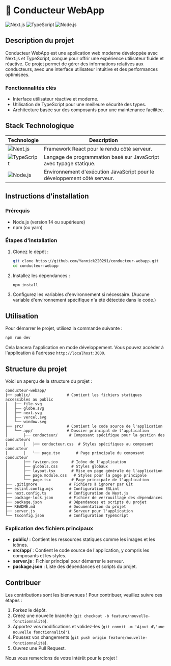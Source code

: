 # 🚗 Conducteur WebApp

![Next.js](https://img.shields.io/badge/Next.js-000000?style=flat&logo=nextdotjs&logoColor=white)
![TypeScript](https://img.shields.io/badge/TypeScript-007ACC?style=flat&logo=typescript&logoColor=white)
![Node.js](https://img.shields.io/badge/Node.js-339933?style=flat&logo=nodedotjs&logoColor=white)

## Description du projet

Conducteur WebApp est une application web moderne développée avec Next.js et TypeScript, conçue pour offrir une expérience utilisateur fluide et réactive. Ce projet permet de gérer des informations relatives aux conducteurs, avec une interface utilisateur intuitive et des performances optimisées.

### Fonctionnalités clés
- Interface utilisateur réactive et moderne.
- Utilisation de TypeScript pour une meilleure sécurité des types.
- Architecture basée sur des composants pour une maintenance facilitée.

## Stack Technologique

| Technologie  | Description |
|--------------|-------------|
| ![Next.js](https://img.shields.io/badge/Next.js-000000?style=flat&logo=nextdotjs&logoColor=white) | Framework React pour le rendu côté serveur. |
| ![TypeScript](https://img.shields.io/badge/TypeScript-007ACC?style=flat&logo=typescript&logoColor=white) | Langage de programmation basé sur JavaScript avec typage statique. |
| ![Node.js](https://img.shields.io/badge/Node.js-339933?style=flat&logo=nodedotjs&logoColor=white) | Environnement d'exécution JavaScript pour le développement côté serveur. |

## Instructions d'installation

### Prérequis
- Node.js (version 14 ou supérieure)
- npm (ou yarn)

### Étapes d'installation
1. Clonez le dépôt :
   ```bash
   git clone https://github.com/Yannick220291/conducteur-webapp.git
   cd conducteur-webapp
   ```

2. Installez les dépendances :
   ```bash
   npm install
   ```

3. Configurez les variables d'environnement si nécessaire. (Aucune variable d'environnement spécifique n'a été détectée dans le code.)

## Utilisation

Pour démarrer le projet, utilisez la commande suivante :
```bash
npm run dev
```
Cela lancera l'application en mode développement. Vous pouvez accéder à l'application à l'adresse `http://localhost:3000`.

## Structure du projet

Voici un aperçu de la structure du projet :

```
conducteur-webapp/
├── public/                # Contient les fichiers statiques accessibles au public
│   ├── file.svg
│   ├── globe.svg
│   ├── next.svg
│   ├── vercel.svg
│   └── window.svg
├── src/                   # Contient le code source de l'application
│   └── app/               # Dossier principal de l'application
│       ├── conducteur/     # Composant spécifique pour la gestion des conducteurs
│       │   ├── conducteur.css  # Styles spécifiques au composant conducteur
│       │   └── page.tsx       # Page principale du composant conducteur
│       ├── favicon.ico      # Icône de l'application
│       ├── globals.css      # Styles globaux
│       ├── layout.tsx       # Mise en page générale de l'application
│       ├── page.module.css   # Styles pour la page principale
│       └── page.tsx         # Page principale de l'application
├── .gitignore              # Fichiers à ignorer par Git
├── eslint.config.mjs       # Configuration ESLint
├── next.config.ts          # Configuration de Next.js
├── package-lock.json       # Fichier de verrouillage des dépendances
├── package.json            # Dépendances et scripts du projet
├── README.md               # Documentation du projet
├── server.js               # Serveur pour l'application
└── tsconfig.json           # Configuration TypeScript
```

### Explication des fichiers principaux
- **public/** : Contient les ressources statiques comme les images et les icônes.
- **src/app/** : Contient le code source de l'application, y compris les composants et les styles.
- **server.js** : Fichier principal pour démarrer le serveur.
- **package.json** : Liste des dépendances et scripts du projet.

## Contribuer

Les contributions sont les bienvenues ! Pour contribuer, veuillez suivre ces étapes :
1. Forkez le dépôt.
2. Créez une nouvelle branche (`git checkout -b feature/nouvelle-fonctionnalité`).
3. Apportez vos modifications et validez-les (`git commit -m 'Ajout d\'une nouvelle fonctionnalité'`).
4. Poussez vos changements (`git push origin feature/nouvelle-fonctionnalité`).
5. Ouvrez une Pull Request.

Nous vous remercions de votre intérêt pour le projet !
